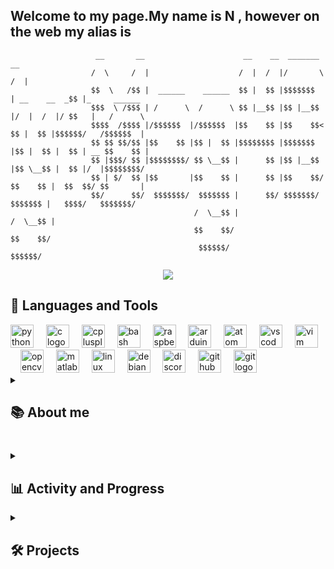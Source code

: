 <h2 align="left">Welcome to my page.My name is N , however on the web my alias is   </h2>


                       __       __                      __    __  _______               __               
                      /  \     /  |                    /  |  /  |/       \             /  |              
                      $$  \   /$$ |  ______    ______  $$ |  $$ |$$$$$$$  | __    __  _$$ |_     ______  
                      $$$  \ /$$$ | /      \  /      \ $$ |__$$ |$$ |__$$ |/  |  /  |/ $$   |   /      \ 
                      $$$$  /$$$$ |/$$$$$$  |/$$$$$$  |$$    $$ |$$    $$< $$ |  $$ |$$$$$$/   /$$$$$$  |
                      $$ $$ $$/$$ |$$    $$ |$$ |  $$ |$$$$$$$$ |$$$$$$$  |$$ |  $$ |  $$ | __ $$    $$ |
                      $$ |$$$/ $$ |$$$$$$$$/ $$ \__$$ |      $$ |$$ |__$$ |$$ \__$$ |  $$ |/  |$$$$$$$$/ 
                      $$ | $/  $$ |$$       |$$    $$ |      $$ |$$    $$/ $$    $$ |  $$  $$/ $$       |
                      $$/      $$/  $$$$$$$/  $$$$$$$ |      $$/ $$$$$$$/   $$$$$$$ |   $$$$/   $$$$$$$/ 
                                             /  \__$$ |                    /  \__$$ |                    
                                             $$    $$/                     $$    $$/                     
                                              $$$$$$/                       $$$$$$/                      

<p align="center">
  <!-- Typing SVG by DenverCoder1 - https://github.com/DenverCoder1/readme-typing-svg -->
  <a href="https://github.com/DenverCoder1/readme-typing-svg">
    <img src="https://readme-typing-svg.demolab.com/?lines=Full-stack%20web%20and%20app%20developer;Experienced%20UI%2FUX%20Designer;10%2B%20years%20of%20coding%20experience;Always%20learning%20new%20things&font=Fira%20Code&center=true&width=440&height=45&color=f75c7e&vCenter=true&pause=1000&size=22" /></a>
</p>



## 🔧 Languages and Tools 

<div align="left">
  <img src="https://cdn.simpleicons.org/python/3776AB" height="37" alt="python logo"  />
  <img width="12" />
  <img src="https://cdn.simpleicons.org/c/A8B9CC" height="37" alt="c logo"  />
  <img width="12" />
  <img src="https://cdn.simpleicons.org/c++/00599C" height="37" alt="cplusplus logo"  />
  <img width="12" />
  <img src="https://skillicons.dev/icons?i=bash" height="37" alt="bash logo"  />
  <img width="12" />
  <img src="https://cdn.simpleicons.org/raspberrypi/A22846" height="37" alt="raspberrypi logo"  />
  <img width="12" />
  <img src="https://cdn.simpleicons.org/arduino/00979D" height="37" alt="arduino logo"  />
  <img width="12" />
  <img src="https://cdn.jsdelivr.net/gh/devicons/devicon/icons/atom/atom-original.svg" height="37" alt="atom logo"  />
  <img width="12" />
  <img src="https://cdn.simpleicons.org/visualstudiocode/007ACC" height="37" alt="vscode logo"  />
  <img width="12" />
  <img src="https://cdn.simpleicons.org/vim/019733" height="37" alt="vim logo"  />
  <img width="12" />
  <img src="https://cdn.jsdelivr.net/gh/devicons/devicon/icons/opencv/opencv-original.svg" height="37" alt="opencv logo"  />
  <img width="12" />
  <img src="https://cdn.jsdelivr.net/gh/devicons/devicon/icons/matlab/matlab-original.svg" height="37" alt="matlab logo"  />
  <img width="12" />
  <img src="https://cdn.simpleicons.org/linux/FCC624" height="37" alt="linux logo"  />
  <img width="12" />
  <img src="https://cdn.simpleicons.org/debian/A81D33" height="37" alt="debian logo"  />
  <img width="12" />
  <img src="https://skillicons.dev/icons?i=discord" height="37" alt="discord logo"  />
  <img width="12" />
  <img src="https://skillicons.dev/icons?i=github" height="37" alt="github logo"  />
  <img width="12" />
  <img src="https://cdn.simpleicons.org/git/F05032" height="37" alt="git logo"  />
</div>


<details> 

  <summary><h2>📚 About me </h2></summary>
  Something is not right here

  <!-- https://github.com/jamesgeorge007/github-activity-readme -->
  <!--START_SECTION:activity-->


<!--END_SECTION:activity-->

</details>

###


<details> 
  <summary><h2>📊 Activity and Progress</h2></summary>

  <h3>🔥 Streak Stats</h3>

  <!-- GitHub Readme Streak Stats - https://github.com/DenverCoder1/github-readme-streak-stats -->
  <p align="center">
    <a href="https://github.com/DenverCoder1/github-readme-streak-stats">
      <!-- Use https://streak-stats.demolab.com or self-host with your own Vercel app - visit https://git.io/streak-stats for instructions -->
      <img title="🔥 Get streak stats for your profile at git.io/streak-stats" alt="Meg4Byte's streak" src="https://github-readme-streak-stats-9m8ugfa77-denvercoder1.vercel.app/?user=Meg4Byte&theme=monokai-metallian&hide_border=true"/>
    </a>
    <p>🔥 Get streak stats for your profile at <a href="https://git.io/streak-stats">git.io/streak-stats</a></p>
  </p>

  <h3>💻 GitHub Profile Stats</h3>

  <!-- https://github.com/anuraghazra/github-readme-stats -->

  <a href="https://github.com/anuraghazra/github-readme-stats"><img alt="Meg4Byte's Github Stats" src="https://denvercoder1-github-readme-stats.vercel.app/api/?username=Meg4Byte&show_icons=true&include_all_commits=true&count_private=true&theme=react&hide_border=true&bg_color=1F222E&title_color=F85D7F&icon_color=F8D866" height="192px"/></a>
  <a href="https://github.com/anuraghazra/github-readme-stats"><img alt="Meg4Byte's Top Languages" src="https://denvercoder1-github-readme-stats.vercel.app/api/top-langs/?username=Meg4Byte&langs_count=8&layout=compact&theme=react&hide_border=true&bg_color=1F222E&title_color=F85D7F&icon_color=F8D866&hide=Jupyter%20Notebook,Roff" height="192px"/></a>
  <br/>

  <b>Note:</b> Top languages is only a metric of the languages my public code consists of and doesn't reflect experience or skill level.

  <h3>🧮 LeetCode Stats</h3>

  <!-- LeetCode Stats -->
  <p align="center">
    <img alt="Meg4Byte's LeetCode Stats" src="https://leetcard.jacoblin.cool/Meg4Byte?ext=heatmap"/>
  </p>

  <b>Note:</b> While it is good to have problem-solving skills and apply data structures and algorithms to solve problems on LeetCode, it is also worth doing as many projects as you can.
  
  <!-- https://github.com/jamesgeorge007/github-activity-readme -->
  <!--START_SECTION:activity-->
  <!--END_SECTION:activity-->

</details>

<details> 
  <summary><h2>🛠️ Projects</h2></summary>

  ### Recent Projects

  1. **Project Name 1**
     - Description: Brief description of the project.
     - Link: [Repository](https://github.com/your-username/project-1) / [Live Demo](https://example.com)

  2. **Project Name 2**
     - Description: Brief description of the project.
     - Link: [Repository](https://github.com/your-username/project-2) / [Live Demo](https://example.com)

  3. **Project Name 3**
     - Description: Brief description of the project.
     - Link: [Repository](https://github.com/your-username/project-3) / [Live Demo](https://example.com)

  ### Top Projects

  1. **Top Project 1**
     - Description: Detailed description of the project and its significance.
     - Link: [Repository](https://github.com/your-username/top-project-1) / [Live Demo](https://example.com)

  2. **Top Project 2**
     - Description: Detailed description of the project and its significance.
     - Link: [Repository](https://github.com/your-username/top-project-2) / [Live Demo](https://example.com)

  3. **Top Project 3**
     - Description: Detailed description of the project and its significance.
     - Link: [Repository](https://github.com/your-username/top-project-3) / [Live Demo](https://example.com)

  ### Projects I Am Working On

  1. **Future Project 1**
     - Description: Brief description of the project.
     - Link: [Repository](https://github.com/your-username/future-project-1) / [Live Demo](https://example.com)

  2. **Future Project 2**
     - Description: Brief description of the project.
     - Link: [Repository](https://github.com/your-username/future-project-2) / [Live Demo](https://example.com)

  3. **Future Project 3**
     - Description: Brief description of the project.
     - Link: [Repository](https://github.com/your-username/future-project-3) / [Live Demo](https://example.com)

</details>





